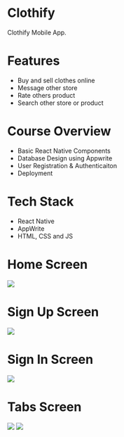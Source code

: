 # Clothify
Clothify Mobile App.

# Features
* Buy and sell clothes online
* Message other store
* Rate others product
* Search other store or product

# Course Overview
* Basic React Native Components
* Database Design using Appwrite
* User Registration & Authenticaiton
* Deployment

# Tech Stack
* React Native
* AppWrite
* HTML, CSS and JS

# Home Screen
<img src="assets/images/screenshot/s1.jpg">  

# Sign Up Screen
<img src="assets/images/screenshot/s3.jpg">  

# Sign In Screen
<img src="assets/images/screenshot/s2.jpg">  

# Tabs Screen
<img src="assets/images/screenshot/s4.jpg">
<img src="assets/images/screenshot/s5.jpg">  
